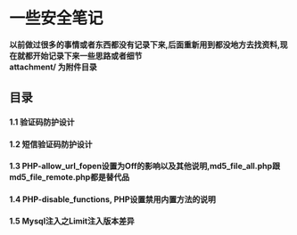 # 一些安全笔记
**以前做过很多的事情或者东西都没有记录下来,后面重新用到都没地方去找资料,现在就都开始记录下来一些思路或者细节**  
**attachment/ 为附件目录**

## 目录
#### 1.1 验证码防护设计
#### 1.2 短信验证码防护设计
#### 1.3 PHP-allow_url_fopen设置为Off的影响以及其他说明,md5_file_all.php跟md5_file_remote.php都是替代品
#### 1.4 PHP-disable_functions, PHP设置禁用内置方法的说明
#### 1.5 Mysql注入之Limit注入版本差异
